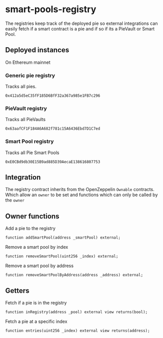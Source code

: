 # smart-pools-registry

The registries keep track of the deployed pie so external integrations can easily fetch if a smart contract is a pie and if so if its a PieVault or Smart Pool.

## Deployed instances

On Ethereum mainnet

### Generic pie registry

Tracks all pies.

```
0x412a5d5eC35fF185D6BfF32a367a985e1FB7c296
```

### PieVault registry

Tracks all PieVaults

```
0x63aafCF1F184A6A682f781c15A6436Ebd7D1C7ed
```

### Smart Pool registry

Tracks all Pie Smart Pools

```
0xE0CBd9db30E15B9ad885D39AecaE138616807753
```

## Integration

The registry contract inherits from the OpenZeppelin ``Ownable`` contracts. Which allow an ``owner`` to be set and functions which can only be called by the ``owner``

## Owner functions

Add a pie to the registry

```solidity
function addSmartPool(address _smartPool) external;
```

Remove a smart pool by index

```solidity
function removeSmartPool(uint256 _index) external;
```

Remove a smart pool by address

```solidity
function removeSmartPoolByAddress(address _address) external;
```

## Getters

Fetch if a pie is in the registry

```solidity
function inRegistry(address _pool) external view returns(bool);
```

Fetch a pie at a specific index

```solidity
function entries(uint256 _index) external view returns(address);
```